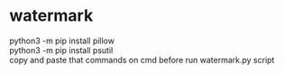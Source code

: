 # watermark
python3 -m pip install pillow    
python3 -m pip install psutil     
copy and paste that commands on cmd before run watermark.py script
